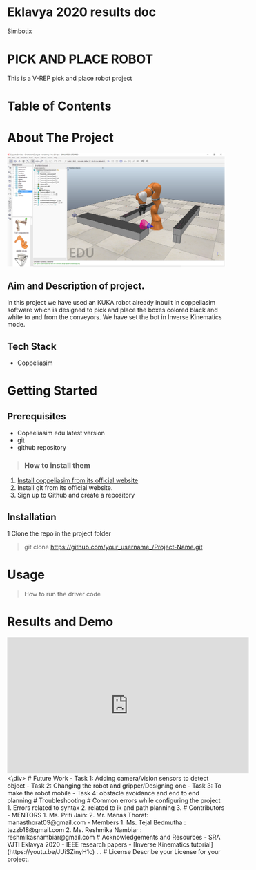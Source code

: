 # Eklavya 2020 results doc
Simbotix
# PICK AND PLACE ROBOT
This is a V-REP pick and place robot project
# Table of Contents
# About The Project
![alt final](final.png)

## Aim and Description of project.
In this project we have used an KUKA robot already inbuilt in coppeliasim software which is designed to pick and place the boxes colored black and white to and from the conveyors. We have set the bot in Inverse Kinematics mode. 

## Tech Stack
- Coppeliasim
# Getting Started
## Prerequisites
- Copeeliasim edu latest version 
- git
- github repository 
> ### How to install them
1. [Install coppeliasim from its official website](www.coppeliarobotics.com)
2. Install git from its official website.
3. Sign up to Github and create a repository
## Installation
1 Clone the repo in the project folder
> git clone https://github.com/your_username_/Project-Name.git
# Usage
> How to run the driver code
# Results and Demo
<div class="embed-responsive embed-responsive-16by9">
 <iframe width="560" height="315" src="https://www.youtube.com/embed/D5PNpu40aRw" frameborder="0" allow="accelerometer; autoplay; encrypted-media; gyroscope; picture-in-picture" allowfullscreen></iframe>
 <\div>
# Future Work
 - Task 1: Adding camera/vision sensors to detect object
 - Task 2: Changing the robot and gripper/Designing one
 - Task 3: To make the robot mobile  
 - Task 4: obstacle avoidance and end to end planning
# Troubleshooting
# Common errors while configuring the project
1. Errors related to syntax 
2. related to ik and path planning
3.
# Contributors
- MENTORS
1. Ms. Priti Jain: 
2. Mr. Manas Thorat: manasthorat09@gmail.com
- Members
1. Ms. Tejal Bedmutha : tezzb18@gmail.com
2. Ms. Reshmika Nambiar : reshmikasnambiar@gmail.com
# Acknowledgements and Resources
- SRA VJTI Eklavya 2020
- IEEE research papers
- [Inverse Kinematics tutorial](https://youtu.be/JUiSZinyH1c)
...
# License
Describe your License for your project.
